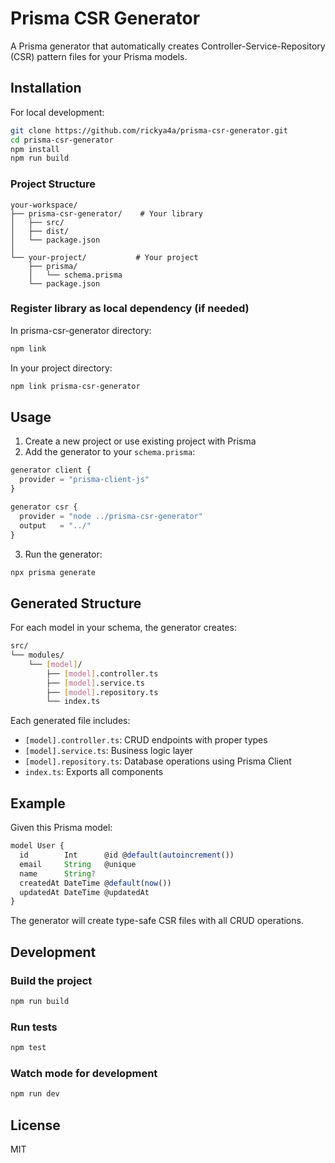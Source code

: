 # Prisma CSR Generator

A Prisma generator that automatically creates Controller-Service-Repository (CSR) pattern files for your Prisma models.

## Installation

For local development:

```bash
git clone https://github.com/rickya4a/prisma-csr-generator.git
cd prisma-csr-generator
npm install
npm run build
```

### Project Structure
```
your-workspace/
├── prisma-csr-generator/    # Your library
│   ├── src/
│   ├── dist/
│   └── package.json
│
└── your-project/           # Your project
    ├── prisma/
    │   └── schema.prisma
    └── package.json
```

### Register library as local dependency (if needed)

In prisma-csr-generator directory:
```bash
npm link
```

In your project directory:
```bash
npm link prisma-csr-generator
```

## Usage

1. Create a new project or use existing project with Prisma
2. Add the generator to your `schema.prisma`:

```typescript
generator client {
  provider = "prisma-client-js"
}

generator csr {
  provider = "node ../prisma-csr-generator"
  output   = "../"
}
```

3. Run the generator:

```bash
npx prisma generate
```

## Generated Structure

For each model in your schema, the generator creates:

```bash
src/
└── modules/
    └── [model]/
        ├── [model].controller.ts
        ├── [model].service.ts
        ├── [model].repository.ts
        └── index.ts
```

Each generated file includes:
- `[model].controller.ts`: CRUD endpoints with proper types
- `[model].service.ts`: Business logic layer
- `[model].repository.ts`: Database operations using Prisma Client
- `index.ts`: Exports all components

## Example

Given this Prisma model:

```typescript
model User {
  id        Int      @id @default(autoincrement())
  email     String   @unique
  name      String?
  createdAt DateTime @default(now())
  updatedAt DateTime @updatedAt
}
```

The generator will create type-safe CSR files with all CRUD operations.

## Development

### Build the project

```bash
npm run build
```

### Run tests

```bash
npm test
```

### Watch mode for development

```bash
npm run dev
```

## License

MIT
